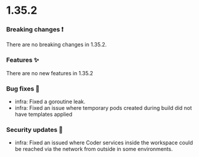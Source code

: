 # 1.35.2

### Breaking changes ❗

There are no breaking changes in 1.35.2.

### Features ✨

There are no new features in 1.35.2

### Bug fixes 🐛

- infra: Fixed a goroutine leak.
- infra: Fixed an issue where temporary pods created during build did not have templates applied

### Security updates 🔐

- infra: Fixed an issued where Coder services inside the workspace could be
  reached via the network from outside in some environments.


